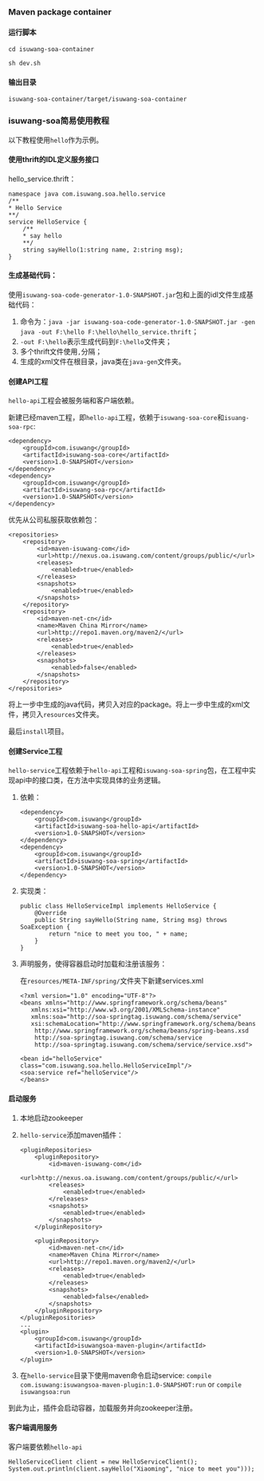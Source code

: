 ### Maven package container

#### 运行脚本

```
cd isuwang-soa-container

sh dev.sh
```

#### 输出目录

```
isuwang-soa-container/target/isuwang-soa-container
```

### isuwang-soa简易使用教程

以下教程使用`hello`作为示例。


#### 使用thrift的IDL定义服务接口

hello_service.thrift：
```
namespace java com.isuwang.soa.hello.service
/**
* Hello Service
**/
service HelloService {
    /**
    * say hello
    **/
    string sayHello(1:string name, 2:string msg);
}
```

#### 生成基础代码：

使用`isuwang-soa-code-generator-1.0-SNAPSHOT.jar`包和上面的idl文件生成基础代码：

1. 命令为：`java -jar isuwang-soa-code-generator-1.0-SNAPSHOT.jar -gen java -out F:\hello F:\hello\hello_service.thrift`；
2. `-out F:\hello`表示生成代码到`F:\hello`文件夹；
3. 多个thrift文件使用`,`分隔； 
4. 生成的xml文件在根目录，java类在`java-gen`文件夹。


#### 创建API工程

`hello-api`工程会被服务端和客户端依赖。

新建已经maven工程，即`hello-api`工程，依赖于`isuwang-soa-core`和`isuang-soa-rpc`:
```
<dependency>
    <groupId>com.isuwang</groupId>
    <artifactId>isuwang-soa-core</artifactId>
    <version>1.0-SNAPSHOT</version>
</dependency>
<dependency>
    <groupId>com.isuwang</groupId>
    <artifactId>isuwang-soa-rpc</artifactId>
    <version>1.0-SNAPSHOT</version>
</dependency>
```
优先从公司私服获取依赖包：
```
<repositories>
    <repository>
        <id>maven-isuwang-com</id>
        <url>http://nexus.oa.isuwang.com/content/groups/public/</url>
        <releases>
            <enabled>true</enabled>
        </releases>
        <snapshots>
            <enabled>true</enabled>
        </snapshots>
    </repository>
    <repository>
        <id>maven-net-cn</id>
        <name>Maven China Mirror</name>
        <url>http://repo1.maven.org/maven2/</url>
        <releases>
            <enabled>true</enabled>
        </releases>
        <snapshots>
            <enabled>false</enabled>
        </snapshots>
    </repository>
</repositories>
```

将上一步中生成的java代码，拷贝入对应的package。将上一步中生成的xml文件，拷贝入`resources`文件夹。

最后`install`项目。

#### 创建Service工程

`hello-service`工程依赖于`hello-api`工程和`isuwang-soa-spring`包，在工程中实现api中的接口类，在方法中实现具体的业务逻辑。

1. 依赖：
    ```
    <dependency>
        <groupId>com.isuwang</groupId>
        <artifactId>isuwang-soa-hello-api</artifactId>
        <version>1.0-SNAPSHOT</version>
    </dependency>
    <dependency>
        <groupId>com.isuwang</groupId>
        <artifactId>isuwang-soa-spring</artifactId>
        <version>1.0-SNAPSHOT</version>
    </dependency>
    ```

2. 实现类：
    ```
    public class HelloServiceImpl implements HelloService {
        @Override
        public String sayHello(String name, String msg) throws SoaException {
            return "nice to meet you too, " + name;
        }
    }
    ```

3. 声明服务，使得容器启动时加载和注册该服务：

    在`resources/META-INF/spring/`文件夹下新建services.xml
    ```
    <?xml version="1.0" encoding="UTF-8"?>
    <beans xmlns="http://www.springframework.org/schema/beans"
       xmlns:xsi="http://www.w3.org/2001/XMLSchema-instance"
       xmlns:soa="http://soa-springtag.isuwang.com/schema/service"
       xsi:schemaLocation="http://www.springframework.org/schema/beans
        http://www.springframework.org/schema/beans/spring-beans.xsd
        http://soa-springtag.isuwang.com/schema/service
        http://soa-springtag.isuwang.com/schema/service/service.xsd">

    <bean id="helloService" class="com.isuwang.soa.hello.HelloServiceImpl"/>
    <soa:service ref="helloService"/>
    </beans>
    ```
    
#### 启动服务

1. 本地启动zookeeper
2. `hello-service`添加maven插件：
    ```
    <pluginRepositories>
        <pluginRepository>
            <id>maven-isuwang-com</id>
            <url>http://nexus.oa.isuwang.com/content/groups/public/</url>
            <releases>
                <enabled>true</enabled>
            </releases>
            <snapshots>
                <enabled>true</enabled>
            </snapshots>
        </pluginRepository>

        <pluginRepository>
            <id>maven-net-cn</id>
            <name>Maven China Mirror</name>
            <url>http://repo1.maven.org/maven2/</url>
            <releases>
                <enabled>true</enabled>
            </releases>
            <snapshots>
                <enabled>false</enabled>
            </snapshots>
        </pluginRepository>
    </pluginRepositories>
    ...
    <plugin>
        <groupId>com.isuwang</groupId>
        <artifactId>isuwangsoa-maven-plugin</artifactId>
        <version>1.0-SNAPSHOT</version>
    </plugin>
    ```
    
3. 在`hello-service`目录下使用maven命令启动service:
    `compile com.isuwang:isuwangsoa-maven-plugin:1.0-SNAPSHOT:run` or `compile isuwangsoa:run`

到此为止，插件会启动容器，加载服务并向zookeeper注册。

#### 客户端调用服务

客户端要依赖`hello-api`
```
HelloServiceClient client = new HelloServiceClient();
System.out.println(client.sayHello("Xiaoming", "nice to meet you")));
```








